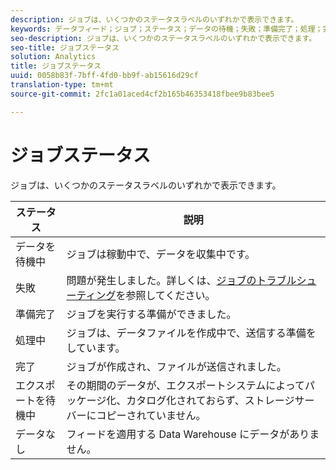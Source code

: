 ```yaml
---
description: ジョブは、いくつかのステータスラベルのいずれかで表示できます。
keywords: データフィード；ジョブ；ステータス；データの待機；失敗；準備完了；処理；完了；データなし
seo-description: ジョブは、いくつかのステータスラベルのいずれかで表示できます。
seo-title: ジョブステータス
solution: Analytics
title: ジョブステータス
uuid: 0058b83f-7bff-4fd0-bb9f-ab15616d29cf
translation-type: tm+mt
source-git-commit: 2fc1a01aced4cf2b165b46353418fbee9b83bee5

---
```



# ジョブステータス

ジョブは、いくつかのステータスラベルのいずれかで表示できます。

| ステータス | 説明 |
|---|---|
| データを待機中 | ジョブは稼動中で、データを収集中です。 |
| 失敗 | 問題が発生しました。詳しくは、[ジョブのトラブルシューティング](/help/export/analytics-data-feed/jobs-troubleshooting.md)を参照してください。 |
| 準備完了 | ジョブを実行する準備ができました。 |
| 処理中 | ジョブは、データファイルを作成中で、送信する準備をしています。 |
| 完了 | ジョブが作成され、ファイルが送信されました。 |
| エクスポートを待機中 | その期間のデータが、エクスポートシステムによってパッケージ化、カタログ化されておらず、ストレージサーバーにコピーされていません。 |
| データなし | フィードを適用する Data Warehouse にデータがありません。 |

